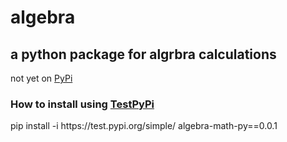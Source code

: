 # algebra
<h2>a python package for algrbra calculations</h2>
not yet on <a href="https://pypi.org/">PyPi</a><br/> 
<h3>How to install using <a href="https://test.pypi.org/">TestPyPi</a></h3>

<p>pip install -i https://test.pypi.org/simple/ algebra-math-py==0.0.1
</p>

